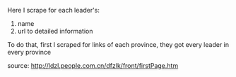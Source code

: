 Here I scrape for each leader's:
  1. name
  2. url to detailed information

To do that, first I scraped for links of each province, they got every leader in every province

source: http://ldzl.people.com.cn/dfzlk/front/firstPage.htm
